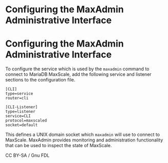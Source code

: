 
# Configuring the MaxAdmin Administrative Interface

# Configuring the MaxAdmin Administrative Interface


To configure the service which is used by the `maxadmin` command to connect to
MariaDB MaxScale, add the following service and listener sections to the
configuration file.



```
[CLI]
type=service
router=cli

[CLI-Listener]
type=listener
service=CLI
protocol=maxscaled
socket=default
```



This defines a UNIX domain socket which `maxadmin` will use to connect to
MaxScale. MaxAdmin provides monitoring and administration functionality that can
be used to inspect the state of MaxScale.


CC BY-SA / Gnu FDL

